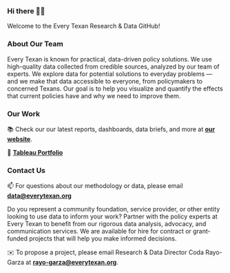 ### Hi there 👋:cowboy_hat_face:

Welcome to the Every Texan Research & Data GitHub!

### About Our Team
Every Texan is known for practical, data-driven policy solutions. We use high-quality data collected from credible sources, analyzed by our team of experts. We explore data for potential solutions to everyday problems — and we make that data accessible to everyone, from policymakers to concerned Texans. Our goal is to help you visualize and quantify the effects that current policies have and why we need to improve them.

### Our Work

:books: Check our our latest reports, dashboards, data briefs, and more at **[our website](https://everytexan.org/research-data/)**.

:art: **[Tableau Portfolio](https://public.tableau.com/app/profile/everytexan)**

### Contact Us
📫 For questions about our methodology or data, please email **[data@everytexan.org](data@everytexan.org)**

Do you represent a community foundation, service provider, or other entity looking to use data to inform your work? Partner with the policy experts at Every Texan to benefit from our rigorous data analysis, advocacy, and communication services. We are available for hire for contract or grant-funded projects that will help you make informed decisions.

:envelope: To propose a project, please email Research & Data Director Coda Rayo-Garza at **[rayo-garza@everytexan.org](rayo-garza@everytexan.org)**.
